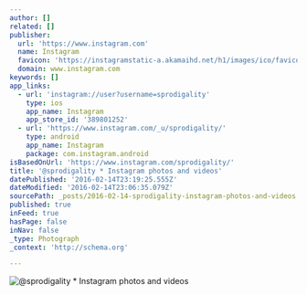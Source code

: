 ```yaml
---
author: []
related: []
publisher:
  url: 'https://www.instagram.com'
  name: Instagram
  favicon: 'https://instagramstatic-a.akamaihd.net/h1/images/ico/favicon.ico/7cdab0872b15.ico'
  domain: www.instagram.com
keywords: []
app_links:
  - url: 'instagram://user?username=sprodigality'
    type: ios
    app_name: Instagram
    app_store_id: '389801252'
  - url: 'https://www.instagram.com/_u/sprodigality/'
    type: android
    app_name: Instagram
    package: com.instagram.android
isBasedOnUrl: 'https://www.instagram.com/sprodigality/'
title: '@sprodigality * Instagram photos and videos'
datePublished: '2016-02-14T23:19:25.555Z'
dateModified: '2016-02-14T23:06:35.079Z'
sourcePath: _posts/2016-02-14-sprodigality-instagram-photos-and-videos.md
published: true
inFeed: true
hasPage: false
inNav: false
_type: Photograph
_context: 'http://schema.org'

---
```

![&commat;sprodigality &midast; Instagram photos and videos](https://scontent.cdninstagram.com/t51.2885-19/11280586_891685387571524_652167574_a.jpg)